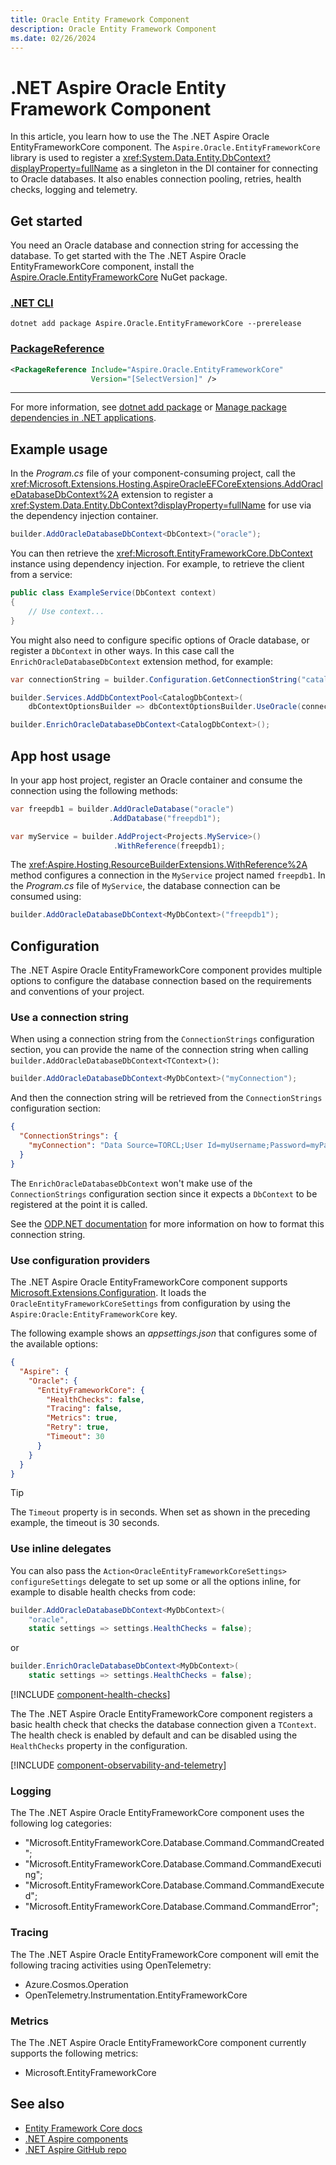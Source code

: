 ```yaml
---
title: Oracle Entity Framework Component
description: Oracle Entity Framework Component
ms.date: 02/26/2024
---
```


# .NET Aspire Oracle Entity Framework Component

In this article, you learn how to use the The .NET Aspire Oracle EntityFrameworkCore component. The `Aspire.Oracle.EntityFrameworkCore` library is used to register a <xref:System.Data.Entity.DbContext?displayProperty=fullName> as a singleton in the DI container for connecting to Oracle databases. It also enables connection pooling, retries, health checks, logging and telemetry.

## Get started

You need an Oracle database and connection string for accessing the database. To get started with the The .NET Aspire Oracle EntityFrameworkCore component, install the [Aspire.Oracle.EntityFrameworkCore](https://www.nuget.org/packages/Aspire.Oracle.EntityFrameworkCore) NuGet package.

### [.NET CLI](#tab/dotnet-cli)

```dotnetcli
dotnet add package Aspire.Oracle.EntityFrameworkCore --prerelease
```

### [PackageReference](#tab/package-reference)

```xml
<PackageReference Include="Aspire.Oracle.EntityFrameworkCore"
                  Version="[SelectVersion]" />
```

---

For more information, see [dotnet add package](/dotnet/core/tools/dotnet-add-package) or [Manage package dependencies in .NET applications](/dotnet/core/tools/dependencies).

## Example usage

In the _Program.cs_ file of your component-consuming project, call the <xref:Microsoft.Extensions.Hosting.AspireOracleEFCoreExtensions.AddOracleDatabaseDbContext%2A> extension to register a <xref:System.Data.Entity.DbContext?displayProperty=fullName> for use via the dependency injection container.

```csharp
builder.AddOracleDatabaseDbContext<DbContext>("oracle");
```

You can then retrieve the <xref:Microsoft.EntityFrameworkCore.DbContext> instance using dependency injection. For example, to retrieve the client from a service:

```csharp
public class ExampleService(DbContext context)
{
    // Use context...
}
```

You might also need to configure specific options of Oracle database, or register a `DbContext` in other ways. In this case call the `EnrichOracleDatabaseDbContext` extension method, for example:

```csharp
var connectionString = builder.Configuration.GetConnectionString("catalogdb");

builder.Services.AddDbContextPool<CatalogDbContext>(
    dbContextOptionsBuilder => dbContextOptionsBuilder.UseOracle(connectionString));

builder.EnrichOracleDatabaseDbContext<CatalogDbContext>();
```

## App host usage

In your app host project, register an Oracle container and consume the connection using the following methods:

```csharp
var freepdb1 = builder.AddOracleDatabase("oracle")
                      .AddDatabase("freepdb1");

var myService = builder.AddProject<Projects.MyService>()
                       .WithReference(freepdb1);
```

The <xref:Aspire.Hosting.ResourceBuilderExtensions.WithReference%2A> method configures a connection in the `MyService` project named `freepdb1`. In the _Program.cs_ file of `MyService`, the database connection can be consumed using:

```csharp
builder.AddOracleDatabaseDbContext<MyDbContext>("freepdb1");
```

## Configuration

The .NET Aspire Oracle EntityFrameworkCore component provides multiple options to configure the database connection based on the requirements and conventions of your project.

### Use a connection string

When using a connection string from the `ConnectionStrings` configuration section, you can provide the name of the connection string when calling `builder.AddOracleDatabaseDbContext<TContext>()`:

```csharp
builder.AddOracleDatabaseDbContext<MyDbContext>("myConnection");
```

And then the connection string will be retrieved from the `ConnectionStrings` configuration section:

```json
{
  "ConnectionStrings": {
    "myConnection": "Data Source=TORCL;User Id=myUsername;Password=myPassword;"
  }
}
```

The `EnrichOracleDatabaseDbContext` won't make use of the `ConnectionStrings` configuration section since it expects a `DbContext` to be registered at the point it is called.

See the [ODP.NET documentation](https://www.oracle.com/database/technologies/appdev/dotnet/odp.html) for more information on how to format this connection string.

### Use configuration providers

The .NET Aspire Oracle EntityFrameworkCore component supports [Microsoft.Extensions.Configuration](https://learn.microsoft.com/dotnet/api/microsoft.extensions.configuration). It loads the `OracleEntityFrameworkCoreSettings` from configuration by using the `Aspire:Oracle:EntityFrameworkCore` key.

The following example shows an _appsettings.json_ that configures some of the available options:

```json
{
  "Aspire": {
    "Oracle": {
      "EntityFrameworkCore": {
        "HealthChecks": false,
        "Tracing": false,
        "Metrics": true,
        "Retry": true,
        "Timeout": 30
      }
    }
  }
}
```

> [!TIP]
> The `Timeout` property is in seconds. When set as shown in the preceding example, the timeout is 30 seconds.

### Use inline delegates

You can also pass the `Action<OracleEntityFrameworkCoreSettings> configureSettings` delegate to set up some or all the options inline, for example to disable health checks from code:

```csharp
builder.AddOracleDatabaseDbContext<MyDbContext>(
    "oracle",
    static settings => settings.HealthChecks = false);
```

or

```csharp
builder.EnrichOracleDatabaseDbContext<MyDbContext>(
    static settings => settings.HealthChecks = false);
```

[!INCLUDE [component-health-checks](../includes/component-health-checks.md)]

The The .NET Aspire Oracle EntityFrameworkCore component registers a basic health check that checks the database connection given a `TContext`. The health check is enabled by default and can be disabled using the `HealthChecks` property in the configuration.

[!INCLUDE [component-observability-and-telemetry](../includes/component-observability-and-telemetry.md)]

### Logging

The The .NET Aspire Oracle EntityFrameworkCore component uses the following log categories:

- "Microsoft.EntityFrameworkCore.Database.Command.CommandCreated";
- "Microsoft.EntityFrameworkCore.Database.Command.CommandExecuting";
- "Microsoft.EntityFrameworkCore.Database.Command.CommandExecuted";
- "Microsoft.EntityFrameworkCore.Database.Command.CommandError";

### Tracing

The The .NET Aspire Oracle EntityFrameworkCore component will emit the following tracing activities using OpenTelemetry:

- Azure.Cosmos.Operation
- OpenTelemetry.Instrumentation.EntityFrameworkCore

### Metrics

The The .NET Aspire Oracle EntityFrameworkCore component currently supports the following metrics:

- Microsoft.EntityFrameworkCore

## See also

- [Entity Framework Core docs](/ef/core)
- [.NET Aspire components](../fundamentals/components-overview.md)
- [.NET Aspire GitHub repo](https://github.com/dotnet/aspire)

